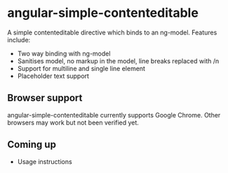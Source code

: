 angular-simple-contenteditable
==============================

A simple contenteditable directive which binds to an ng-model. Features include:

* Two way binding with ng-model
* Sanitises model, no markup in the model, line breaks replaced with /n
* Support for multiline and single line element
* Placeholder text support

Browser support
---------------

angular-simple-contenteditable currently supports Google Chrome. Other browsers may work but not been verified yet.

Coming up
---------

* Usage instructions
